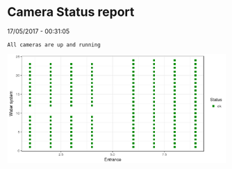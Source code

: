 Camera Status report
================
17/05/2017 - 00:31:05

    All cameras are up and running

![](camreport_files/figure-markdown_github/unnamed-chunk-2-1.png)
